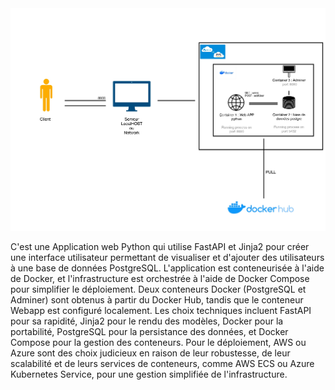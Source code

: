 <img src="architecture.jpg">

C'est une Application web Python qui utilise FastAPI et Jinja2 pour créer une interface utilisateur permettant de visualiser et d'ajouter des utilisateurs à une base de données PostgreSQL. L'application est conteneurisée à l'aide de Docker, et l'infrastructure est orchestrée à l'aide de Docker Compose pour simplifier le déploiement. Deux conteneurs Docker (PostgreSQL et Adminer) sont obtenus à partir du Docker Hub, tandis que le conteneur Webapp est configuré localement. Les choix techniques incluent FastAPI pour sa rapidité, Jinja2 pour le rendu des modèles, Docker pour la portabilité, PostgreSQL pour la persistance des données, et Docker Compose pour la gestion des conteneurs. Pour le déploiement, AWS ou Azure sont des choix judicieux en raison de leur robustesse, de leur scalabilité et de leurs services de conteneurs, comme AWS ECS ou Azure Kubernetes Service, pour une gestion simplifiée de l'infrastructure.
